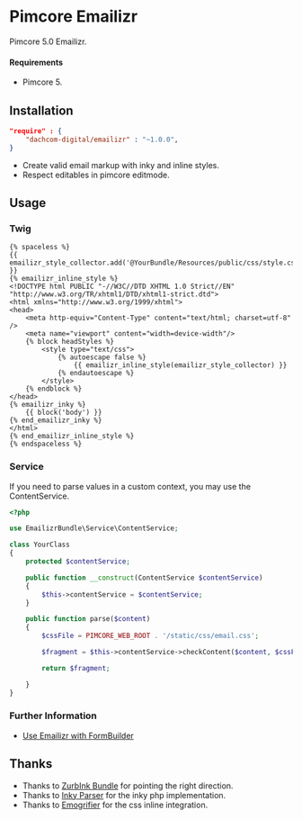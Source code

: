 # Pimcore Emailizr
Pimcore 5.0 Emailizr.

#### Requirements
* Pimcore 5.

## Installation

```json
"require" : {
    "dachcom-digital/emailizr" : "~1.0.0",
}
```

- Create valid email markup with inky and inline styles. 
- Respect editables in pimcore editmode.

## Usage

### Twig
```twig
{% spaceless %}
{{ emailizr_style_collector.add('@YourBundle/Resources/public/css/style.css') }}
{% emailizr_inline_style %}
<!DOCTYPE html PUBLIC "-//W3C//DTD XHTML 1.0 Strict//EN" "http://www.w3.org/TR/xhtml1/DTD/xhtml1-strict.dtd">
<html xmlns="http://www.w3.org/1999/xhtml">
<head>
    <meta http-equiv="Content-Type" content="text/html; charset=utf-8" />
    <meta name="viewport" content="width=device-width"/>
    {% block headStyles %}
        <style type="text/css">
            {% autoescape false %}
                {{ emailizr_inline_style(emailizr_style_collector) }}
            {% endautoescape %}
        </style>
    {% endblock %}
</head>
{% emailizr_inky %}
    {{ block('body') }}
{% end_emailizr_inky %}
</html>
{% end_emailizr_inline_style %}
{% endspaceless %}

```
### Service
If you need to parse values in a custom context, you may use the ContentService.

```php
<?php

use EmailizrBundle\Service\ContentService;

class YourClass
{
    protected $contentService;

    public function __construct(ContentService $contentService)
    {
        $this->contentService = $contentService;
    }

    public function parse($content)
    {
        $cssFile = PIMCORE_WEB_ROOT . '/static/css/email.css';

        $fragment = $this->contentService->checkContent($content, $cssFile, FALSE, TRUE, TRUE);

        return $fragment;

    }
}

```
### Further Information
- [Use Emailizr with FormBuilder](docs/10_FormBuilder.md)

## Thanks
- Thanks to [ZurbInk Bundle](https://github.com/thampe/ZurbInkBundle) for pointing the right direction.
- Thanks to [Inky Parser](https://github.com/thampe/inky) for the inky php implementation.
- Thanks to [Emogrifier](https://github.com/jjriv/emogrifier) for the css inline integration.
